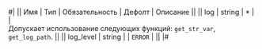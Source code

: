 
#|
|| Имя | Тип | Обязательность | Дефолт | Описание ||
|| log | string | * |  |   
Допускает использование следующих функций: `get_str_var`, `get_log_path`. ||
|| log_level | string |  | `ERROR` |  ||
|#
